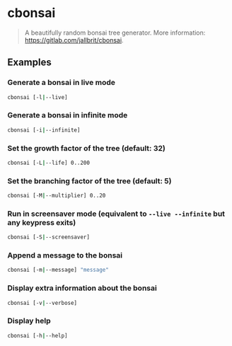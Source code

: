 # cbonsai

> A beautifully random bonsai tree generator. More information: <https://gitlab.com/jallbrit/cbonsai>.

## Examples

### Generate a bonsai in live mode

```bash
cbonsai [-l|--live]
```

### Generate a bonsai in infinite mode

```bash
cbonsai [-i|--infinite]
```

### Set the growth factor of the tree (default: 32)

```bash
cbonsai [-L|--life] 0..200
```

### Set the branching factor of the tree (default: 5)

```bash
cbonsai [-M|--multiplier] 0..20
```

### Run in screensaver mode (equivalent to `--live --infinite` but any keypress exits)

```bash
cbonsai [-S|--screensaver]
```

### Append a message to the bonsai

```bash
cbonsai [-m|--message] "message"
```

### Display extra information about the bonsai

```bash
cbonsai [-v|--verbose]
```

### Display help

```bash
cbonsai [-h|--help]
```
